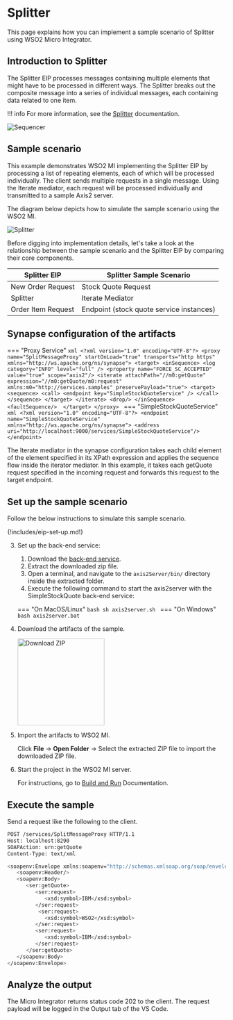 # Splitter

This page explains how you can implement a sample scenario of Splitter using WSO2 Micro Integrator.

## Introduction to Splitter

The Splitter EIP processes messages containing multiple elements that might have to be processed in different ways. The Splitter breaks out the composite message into a series of individual messages, each containing data related to one item. 

!!! info
    For more information, see the [Splitter](http://www.eaipatterns.com/Sequencer.html) documentation.

![Sequencer]({{base_path}}/assets/img/learn/enterprise-integration-patterns/message-routing/sequencer.gif)

## Sample scenario

This example demonstrates WSO2 MI implementing the Splitter EIP by processing a list of repeating elements, each of which will be processed individually. The client sends multiple requests in a single message. Using the Iterate mediator, each request will be processed individually and transmitted to a sample Axis2 server.

The diagram below depicts how to simulate the sample scenario using the WSO2 MI.

![Splitter]({{base_path}}/assets/img/learn/enterprise-integration-patterns/message-routing/splitter.png)

Before digging into implementation details, let's take a look at the relationship between the sample scenario and the Splitter EIP by comparing their core components.

| Splitter EIP            | Splitter Sample Scenario                 |
|-------------------------|------------------------------------------|
| New Order Request       | Stock Quote Request                      |
| Splitter                | Iterate Mediator                         |
| Order Item Request      | Endpoint (stock quote service instances) |

## Synapse configuration of the artifacts

=== "Proxy Service"
    ```xml
    <?xml version="1.0" encoding="UTF-8"?>
    <proxy name="SplitMessageProxy" startOnLoad="true" transports="http https"
       xmlns="http://ws.apache.org/ns/synapse">
       <target>
          <inSequence>
             <log category="INFO" level="full" />
                <property name="FORCE_SC_ACCEPTED" value="true" scope="axis2"/>
                <iterate attachPath="//m0:getQuote" expression="//m0:getQuote/m0:request" xmlns:m0="http://services.samples"
                   preservePayload="true">
                   <target>
                      <sequence>
                      <call>
                         <endpoint key="SimpleStockQuoteService" />
                      </call>
                   </sequence>
                </target>
             </iterate>
             <drop/>
          </inSequence>
          <faultSequence/> 
       </target>
    </proxy>
    ```
=== "SimpleStockQuoteService"
    ```xml
    <?xml version="1.0" encoding="UTF-8"?>
    <endpoint name="SimpleStockQuoteService" xmlns="http://ws.apache.org/ns/synapse">
       <address uri="http://localhost:9000/services/SimpleStockQuoteService"/>
    </endpoint>
    ```

The Iterate mediator in the synapse configuration takes each child element of the element specified in its XPath expression and applies the sequence flow inside the iterator mediator. In this example, it takes each getQuote request specified in the incoming request and forwards this request to the target endpoint. 

## Set up the sample scenario

Follow the below instructions to simulate this sample scenario.

{!includes/eip-set-up.md!}

3. Set up the back-end service:

    1. Download the [back-end service](https://github.com/wso2-docs/WSO2_EI/blob/master/Back-End-Service/axis2Server.zip).
    2. Extract the downloaded zip file.
    3. Open a terminal, and navigate to the `axis2Server/bin/` directory inside the extracted folder.
    4. Execute the following command to start the axis2server with the SimpleStockQuote back-end service:

    === "On MacOS/Linux"
        ```bash
        sh axis2server.sh
        ```
    === "On Windows"
        ```bash
        axis2server.bat
        ```

4. Download the artifacts of the sample.

    <a href="{{base_path}}/assets/attachments/learn/enterprise-integration-patterns/Splitter.zip">
    <img src="{{base_path}}/assets/img/integrate/connectors/download-zip.png" width="200" alt="Download ZIP"></a>

5. Import the artifacts to WSO2 MI.

    Click **File** -> **Open Folder** -> Select the extracted ZIP file to import the downloaded ZIP file.

6. Start the project in the WSO2 MI server.

    For instructions, go to [Build and Run]({{base_path}}/develop/deploy-artifacts/#build-and-run) Documentation.

## Execute the sample

Send a request like the following to the client.

```bash
POST /services/SplitMessageProxy HTTP/1.1
Host: localhost:8290
SOAPAction: urn:getQuote
Content-Type: text/xml

<soapenv:Envelope xmlns:soapenv="http://schemas.xmlsoap.org/soap/envelope/" xmlns:ser="http://services.samples" xmlns:xsd="http://services.samples/xsd">
   <soapenv:Header/>
   <soapenv:Body>
      <ser:getQuote>
         <ser:request>
            <xsd:symbol>IBM</xsd:symbol>
         </ser:request>
          <ser:request>
            <xsd:symbol>WSO2</xsd:symbol>
         </ser:request>
         <ser:request>
            <xsd:symbol>IBM</xsd:symbol>
         </ser:request>
      </ser:getQuote>
   </soapenv:Body>
</soapenv:Envelope>
```

## Analyze the output

The Micro Integrator returns status code 202 to the client. The request payload will be logged in the Output tab of the VS Code.

